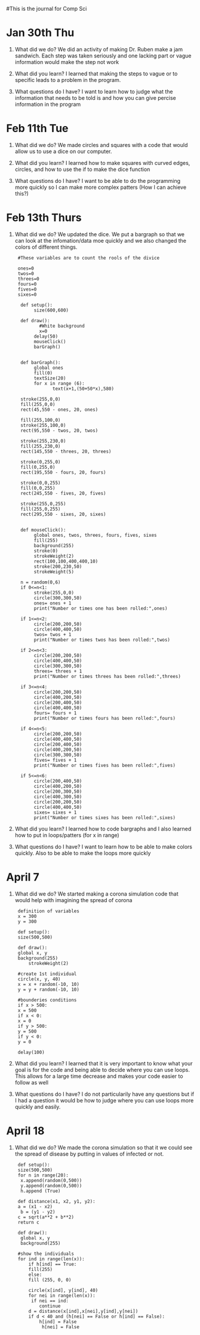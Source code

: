 #This is the journal for Comp Sci

# Jan 30th Thu
1. What did we do?
We did an activity of making Dr. Ruben make a jam sandwich. Each step was taken seriously and one lacking part or vague information would make the step not work

1. What did you learn?
I learned that making the steps to vague or to specific leads to a problem in the program.

1. What questions do I have?
I want to learn how to judge what the information that needs to be told is and how you can give percise information in the program

# Feb 11th Tue
1. What did we do?
We made circles and squares with a code that would allow us to use a dice on our computer. 

1. What did you learn?
I learned how to make squares with curved edges, circles, and how to use the if to make the dice function

1. What questions do I have?
I want to be able to do the programming more quickly so I can make more complex patters (How I can achieve this?)

# Feb 13th Thurs
1. What did we do?
	We updated the dice. We put a bargraph so that we can look at the infomation/data moe quickly and we also changed the colors of different things.
   
		#These variables are to count the rools of the divice

		ones=0
		twos=0
		threes=0
		fours=0
		fives=0
		sixes=0

		 def setup():
			  size(600,600)

		 def draw():
				#White background
				x=0
			  delay(50)
			  mouseClick()
			  barGraph()


		 def barGraph():
			  global ones
			  fill(0)
			  textSize(20)
			  for x in range (6):
					 text(x+1,(50+50*x),580)

		 stroke(255,0,0)
		 fill(255,0,0)
		 rect(45,550 - ones, 20, ones)

		 fill(255,100,0)
		 stroke(255,100,0)
		 rect(95,550 - twos, 20, twos)

		 stroke(255,230,0)
		 fill(255,230,0)
		 rect(145,550 - threes, 20, threes)

		 stroke(0,255,0)
		 fill(0,255,0)
		 rect(195,550 - fours, 20, fours)

		 stroke(0,0,255)
		 fill(0,0,255)
		 rect(245,550 - fives, 20, fives)

		 stroke(255,0,255)
		 fill(255,0,255)
		 rect(295,550 - sixes, 20, sixes)


		 def mouseClick():
			  global ones, twos, threes, fours, fives, sixes
			  fill(255)
			  background(255)
			  stroke(0)
			  strokeWeight(2)
			  rect(100,100,400,400,10)
			  stroke(200,230,50)
			  strokeWeight(5)

		 n = random(0,6)
		 if 0<=n<1:
			  stroke(255,0,0)
			  circle(300,300,50)
			  ones= ones + 1
			  print("Number or times one has been rolled:",ones)

		 if 1<=n<2:
			  circle(200,200,50)
			  circle(400,400,50)
			  twos= twos + 1
			  print("Number or times twos has been rolled:",twos)

		 if 2<=n<3:
			  circle(200,200,50)
			  circle(400,400,50)
			  circle(300,300,50)
			  threes= threes + 1
			  print("Number or times threes has been rolled:",threes)

		 if 3<=n<4:
			  circle(200,200,50)
			  circle(400,200,50)
			  circle(200,400,50)
			  circle(400,400,50)
			  fours= fours + 1
			  print("Number or times fours has been rolled:",fours)

		 if 4<=n<5:
			  circle(200,200,50)
			  circle(400,400,50)
			  circle(200,400,50)
			  circle(400,200,50)
			  circle(300,300,50)
			  fives= fives + 1
			  print("Number or times fives has been rolled:",fives)

		 if 5<=n<6:
			  circle(200,400,50)
			  circle(400,200,50)
			  circle(200,300,50)
			  circle(400,300,50)
			  circle(200,200,50)
			  circle(400,400,50)
			  sixes= sixes + 1
			  print("Number or times sixes has been rolled:",sixes)

1. What did you learn?
I learned how to code bargraphs and I also learned how to put in loops/patters (for x in range)

1. What questions do I have?
I want to learn how to be able to make colors quickly. Also to be able to make the loops more quickly

# April 7
1. What did we do? 
We started making a corona simulation code that would help with imagining the spread of corona

		definition of variables
		x = 300
		y = 300

		def setup():
		size(500,500)

		def draw():
		global x, y
		background(255)
		    strokeWeight(2)

		#create 1st individual
		circle(x, y, 40)
		x = x + random(-10, 10)
		y = y + random(-10, 10)

		#bounderies conditions
		if x > 500:
		x = 500
		if x < 0:
		x = 0
		if y > 500:
		y = 500
		if y < 0:
		y = 0

		delay(100)

1. What did you learn?
I learned that it is very important to know what your goal is for the code and being able to decide where you can use loops. This allows for a large time decrease and makes your code easier to follow as well

1. What questions do I have?
I do not particularily have any questions but if I had a question it would be how to judge where you can use loops more quickly and easily.


# April 18
1. What did we do?
We made the corona simulation so that it we could see the spread of disease by putting in values of infected or not.

		def setup():
		size(500,500)
		for n in range(20):
		 x.append(random(0,500))
		 y.append(random(0,500))
		 h.append (True)

		def distance(x1, x2, y1, y2):
		a = (x1 - x2)
		 b = (y1 - y2)
		c = sqrt(a**2 + b**2) 
		return c

		def draw():
		 global x, y
		 background(255)

		#show the individuals
		for ind in range(len(x)): 
		    if h[ind] == True:
			fill(255)
		    else:
			fill (255, 0, 0)

		    circle(x[ind], y[ind], 40)
		    for nei in range(len(x)):
			 if nei == ind:
			    continue
			d = distance(x[ind],x[nei],y[ind],y[nei])
			if d < 40 and (h[nei] == False or h[ind] == False):
			    h[ind] = False
			     h[nei] = False

